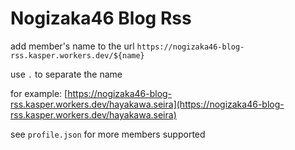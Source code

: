 # Nogizaka46 Blog Rss

add member's name to the url `https://nogizaka46-blog-rss.kasper.workers.dev/${name}`

use `.` to separate the name

for example:
[https://nogizaka46-blog-rss.kasper.workers.dev/hayakawa.seira](https://nogizaka46-blog-rss.kasper.workers.dev/hayakawa.seira)

see `profile.json` for more members supported
